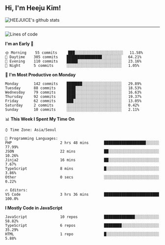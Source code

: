 ## Hi, I'm Heeju Kim!

![HEEJUICE's github stats](https://github-readme-stats.vercel.app/api?username=HEEJUICE&show_icons=true)

---
<!--START_SECTION:waka-->
![Lines of code](https://img.shields.io/badge/From%20Hello%20World%20I%27ve%20Written-22.1%20million%20lines%20of%20code-blue)

**I'm an Early 🐤** 

```text
🌞 Morning    55 commits     ███░░░░░░░░░░░░░░░░░░░░░░   11.58% 
🌆 Daytime    305 commits    ████████████████░░░░░░░░░   64.21% 
🌃 Evening    110 commits    █████░░░░░░░░░░░░░░░░░░░░   23.16% 
🌙 Night      5 commits      ░░░░░░░░░░░░░░░░░░░░░░░░░   1.05%

```
📅 **I'm Most Productive on Monday** 

```text
Monday       142 commits    ███████░░░░░░░░░░░░░░░░░░   29.89% 
Tuesday      88 commits     ████░░░░░░░░░░░░░░░░░░░░░   18.53% 
Wednesday    79 commits     ████░░░░░░░░░░░░░░░░░░░░░   16.63% 
Thursday     92 commits     ████░░░░░░░░░░░░░░░░░░░░░   19.37% 
Friday       62 commits     ███░░░░░░░░░░░░░░░░░░░░░░   13.05% 
Saturday     2 commits      ░░░░░░░░░░░░░░░░░░░░░░░░░   0.42% 
Sunday       10 commits     ░░░░░░░░░░░░░░░░░░░░░░░░░   2.11%

```


📊 **This Week I Spent My Time On** 

```text
⌚︎ Time Zone: Asia/Seoul

💬 Programming Languages: 
PHP                      2 hrs 48 mins       ███████████████████░░░░░░   77.99% 
JSON                     22 mins             ██░░░░░░░░░░░░░░░░░░░░░░░   10.26% 
Jinja2                   16 mins             ██░░░░░░░░░░░░░░░░░░░░░░░   7.67% 
TypeScript               8 mins              █░░░░░░░░░░░░░░░░░░░░░░░░   3.86% 
Other                    0 secs              ░░░░░░░░░░░░░░░░░░░░░░░░░   0.22%

🔥 Editors: 
VS Code                  3 hrs 36 mins       █████████████████████████   100.0%

```

**I Mostly Code in JavaScript** 

```text
JavaScript               10 repos            ██████████████░░░░░░░░░░░   58.82% 
TypeScript               6 repos             ████████░░░░░░░░░░░░░░░░░   35.29% 
HTML                     1 repo              █░░░░░░░░░░░░░░░░░░░░░░░░   5.88%

```



<!--END_SECTION:waka-->
